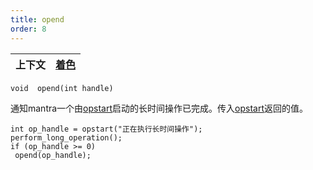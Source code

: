```yaml
---
title: opend
order: 8
---
```


| 上下文 | [着色](../contexts/shading.html) |
| --- | --- |

`void  opend(int handle)`

通知mantra一个由[opstart](/zh-cn/houdini-vex/utility/opstart "开始一个长时间操作")启动的长时间操作已完成。传入[opstart](/zh-cn/houdini-vex/utility/opstart "开始一个长时间操作")返回的值。

```vex
int op_handle = opstart("正在执行长时间操作");
perform_long_operation();
if (op_handle >= 0)
 opend(op_handle);

```

